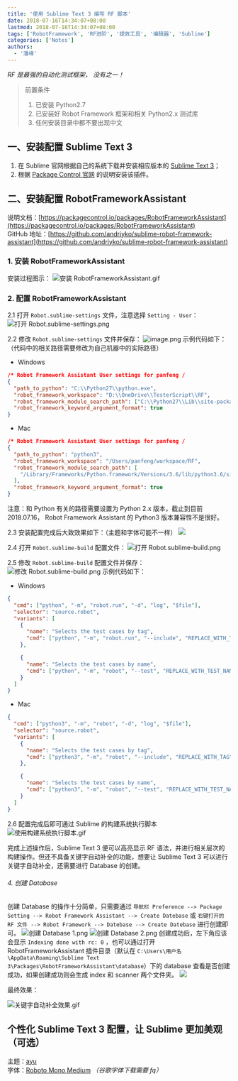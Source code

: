 ```yaml
---
title: '使用 Sublime Text 3 编写 RF 脚本'
date: 2018-07-16T14:34:07+08:00
lastmod: 2018-07-16T14:34:07+08:00
tags: ['RobotFramework', 'RF进阶', '提效工具', '编辑器', 'Sublime']
categories: ['Notes']
authors:
  - '潘峰'
---
```


_RF 是最强的自动化测试框架， 没有之一！_

> 前置条件
>
> 1. 已安装 Python2.7
> 2. 已安装好 Robot Framework 框架和相关 Python2.x 测试库
> 3. 任何安装目录中都不要出现中文

## 一、安装配置 Sublime Text 3

1. 在 Sublime 官网根据自己的系统下载并安装相应版本的 [Sublime Text 3](http://www.sublimetext.com/3)；
2. 根据 [Package Control 官网](https://packagecontrol.io/installation) 的说明安装该插件。

## 二、安装配置 RobotFrameworkAssistant

说明文档：[https://packagecontrol.io/packages/RobotFrameworkAssistant](https://packagecontrol.io/packages/RobotFrameworkAssistant)  
GitHub 地址：[https://github.com/andriyko/sublime-robot-framework-assistant](https://github.com/andriyko/sublime-robot-framework-assistant)

### 1. 安装 RobotFrameworkAssistant

安装过程图示：
![安装 RobotFrameworkAssistant.gif](https://cdn.jsdelivr.net/gh/fy975713384/cloud-img@main/blog/ed19fa55gy1gfphy1v1zeg212w0n9jyd.gif)

### 2. 配置 RobotFrameworkAssistant

2.1 打开 `Robot.sublime-settings` 文件，注意选择 `Setting - User`：
![打开 Robot.sublime-settings.png](https://cdn.jsdelivr.net/gh/fy975713384/cloud-img@main/blog/20201119124135.png)

2.2 修改 `Robot.sublime-settings` 文件并保存：
![image.png](https://cdn.jsdelivr.net/gh/fy975713384/cloud-img@main/blog/20201119124200.png)
示例代码如下：（代码中的相关路径需要修改为自己机器中的实际路径）

- Windows

```json
/* Robot Framework Assistant User settings for panfeng /
{
  "path_to_python": "C:\\Python27\\python.exe",
  "robot_framework_workspace": "D:\\OneDrive\\TesterScript\\RF",
  "robot_framework_module_search_path": ["C:\\Python27\\Lib\\site-packages"],
  "robot_framework_keyword_argument_format": true
}
```

- Mac

```json
/* Robot Framework Assistant User settings for panfeng /
{
  "path_to_python": "python3",
  "robot_framework_workspace": "/Users/panfeng/workspace/RF",
  "robot_framework_module_search_path": [
    "/Library/Frameworks/Python.framework/Versions/3.6/lib/python3.6/site-packages"
  ],
  "robot_framework_keyword_argument_format": true
}
```

注意：和 Python 有关的路径需要设置为 Python 2.x 版本，截止到目前 2018.07.16， Robot Framework Assistant 的 Python3 版本兼容性不是很好。

2.3 安装配置完成后大致效果如下：（主题和字体可能不一样）
![](https://cdn.jsdelivr.net/gh/fy975713384/cloud-img@main/blog/20201119124258.png)

2.4 打开 `Robot.sublime-build` 配置文件：
![打开 Robot.sublime-build.png](https://cdn.jsdelivr.net/gh/fy975713384/cloud-img@main/blog/20201119124314.png)

2.5 修改 `Robot.sublime-build` 配置文件并保存：
![修改 Robot.sublime-build.png](https://cdn.jsdelivr.net/gh/fy975713384/cloud-img@main/blog/20201119124337.png)
示例代码如下：

- Windows

```json
{
  "cmd": ["python", "-m", "robot.run", "-d", "log", "$file"],
  "selector": "source.robot",
  "variants": [
    {
      "name": "Selects the test cases by tag",
      "cmd": ["python", "-m", "robot.run", "--include", "REPLACE_WITH_TAG", "-d", "log", "$file"]
    },

    {
      "name": "Selects the test cases by name",
      "cmd": ["python", "-m", "robot", "--test", "REPLACE_WITH_TEST_NAME", "-d", "log", "$file"]
    }
  ]
}
```

- Mac

```json
{
  "cmd": ["python3", "-m", "robot", "-d", "log", "$file"],
  "selector": "source.robot",
  "variants": [
    {
      "name": "Selects the test cases by tag",
      "cmd": ["python3", "-m", "robot", "--include", "REPLACE_WITH_TAG", "-d", "log", "$file"]
    },

    {
      "name": "Selects the test cases by name",
      "cmd": ["python3", "-m", "robot", "--test", "REPLACE_WITH_TEST_NAME", "-d", "log", "$file"]
    }
  ]
}
```

2.6 配置完成后即可通过 Sublime 的构建系统执行脚本
![使用构建系统执行脚本.gif](https://cdn.jsdelivr.net/gh/fy975713384/cloud-img@main/blog/ed19fa55gy1gfpi36dqzug215w0psjy9.gif)

完成上述操作后，Sublime Text 3 便可以高亮显示 RF 语法，并进行相关层次的构建操作。但还不具备关键字自动补全的功能，想要让 Sublime Text 3 可以进行关键字自动补全，还需要进行 Database 的创建。

###### 4. 创建 Database

创建 Database 的操作十分简单，只需要通过 `导航栏 Preference --> Package Setting --> Robot Framework Assistant --> Create Datebase` 或 `右键打开的 RF 文件 --> Robot Framework --> Datebase --> Create Datebase` 进行创建即可。
![创建 Database 1.png](https://cdn.jsdelivr.net/gh/fy975713384/cloud-img@main/blog/20201119124441.png)
![创建 Database 2.png](https://cdn.jsdelivr.net/gh/fy975713384/cloud-img@main/blog/20201119124508.png)
创建成功后，左下角应该会显示 `Indexing done with rc: 0` ，也可以通过打开 RobotFrameworkAssistant 插件目录（默认在 `C:\Users\用户名\AppData\Roaming\Sublime Text 3\Packages\RobotFrameworkAssistant\database`）下的 database 查看是否创建成功，如果创建成功则会生成 index 和 scanner 两个文件夹。
![](https://cdn.jsdelivr.net/gh/fy975713384/cloud-img@main/blog/20201119124539.png)

最终效果：

![关键字自动补全效果.gif](https://cdn.jsdelivr.net/gh/fy975713384/cloud-img@main/blog/20201119124626.png)

## 个性化 Sublime Text 3 配置，让 Sublime 更加美观（可选）

主题：[ayu](https://github.com/dempfi/ayu)  
字体：[Roboto Mono Medium](https://fonts.google.com/specimen/Roboto+Mono)
_（谷歌字体下载需要 fq）_
